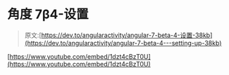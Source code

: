 # 角度 7β4-设置

> 原文:[https://dev.to/angularactivity/angular-7-beta-4-设置-38kb](https://dev.to/angularactivity/angular-7-beta-4---setting-up-38kb)

[https://www.youtube.com/embed/1dzt4cBzT0U](https://www.youtube.com/embed/1dzt4cBzT0U)